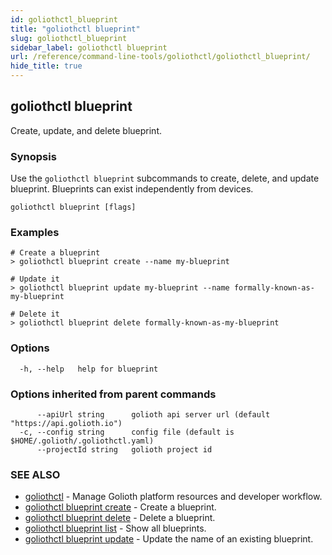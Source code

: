 ```yaml
---
id: goliothctl_blueprint
title: "goliothctl blueprint"
slug: goliothctl_blueprint
sidebar_label: goliothctl blueprint
url: /reference/command-line-tools/goliothctl/goliothctl_blueprint/
hide_title: true
---
```

## goliothctl blueprint

Create, update, and delete blueprint.

### Synopsis

Use the `goliothctl blueprint` subcommands to create, delete, and update blueprint. Blueprints can exist independently from devices.

```
goliothctl blueprint [flags]
```

### Examples

```
# Create a blueprint
> goliothctl blueprint create --name my-blueprint

# Update it
> goliothctl blueprint update my-blueprint --name formally-known-as-my-blueprint

# Delete it
> goliothctl blueprint delete formally-known-as-my-blueprint
```

### Options

```
  -h, --help   help for blueprint
```

### Options inherited from parent commands

```
      --apiUrl string      golioth api server url (default "https://api.golioth.io")
  -c, --config string      config file (default is $HOME/.golioth/.goliothctl.yaml)
      --projectId string   golioth project id
```

### SEE ALSO

* [goliothctl](/reference/command-line-tools/goliothctl)	 - Manage Golioth platform resources and developer workflow.
* [goliothctl blueprint create](/reference/command-line-tools/goliothctl/goliothctl_blueprint_create)	 - Create a blueprint.
* [goliothctl blueprint delete](/reference/command-line-tools/goliothctl/goliothctl_blueprint_delete)	 - Delete a blueprint.
* [goliothctl blueprint list](/reference/command-line-tools/goliothctl/goliothctl_blueprint_list)	 - Show all blueprints.
* [goliothctl blueprint update](/reference/command-line-tools/goliothctl/goliothctl_blueprint_update)	 - Update the name of an existing blueprint.

